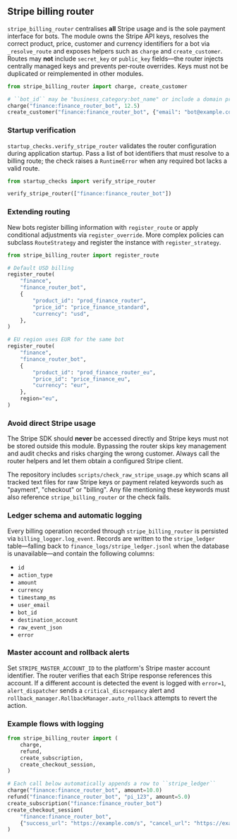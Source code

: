 ## Stripe billing router

`stripe_billing_router` centralises **all** Stripe usage and is the sole payment
interface for bots.  The module owns the Stripe API keys, resolves the correct
product, price, customer and currency identifiers for a bot via `_resolve_route`
and exposes helpers such as `charge` and `create_customer`.  Routes may **not**
include `secret_key` or `public_key` fields—the router injects centrally
managed keys and prevents per‑route overrides.  Keys must not be duplicated or
reimplemented in other modules.

```python
from stripe_billing_router import charge, create_customer

# ``bot_id`` may be "business_category:bot_name" or include a domain prefix.
charge("finance:finance_router_bot", 12.5)
create_customer("finance:finance_router_bot", {"email": "bot@example.com"})
```

### Startup verification

`startup_checks.verify_stripe_router` validates the router configuration during
application startup.  Pass a list of bot identifiers that must resolve to a
billing route; the check raises a `RuntimeError` when any required bot lacks a
valid route.

```python
from startup_checks import verify_stripe_router

verify_stripe_router(["finance:finance_router_bot"])
```

### Extending routing

New bots register billing information with `register_route` or apply conditional
adjustments via `register_override`.  More complex policies can subclass
`RouteStrategy` and register the instance with `register_strategy`.

```python
from stripe_billing_router import register_route

# Default USD billing
register_route(
    "finance",
    "finance_router_bot",
    {
        "product_id": "prod_finance_router",
        "price_id": "price_finance_standard",
        "currency": "usd",
    },
)

# EU region uses EUR for the same bot
register_route(
    "finance",
    "finance_router_bot",
    {
        "product_id": "prod_finance_router_eu",
        "price_id": "price_finance_eu",
        "currency": "eur",
    },
    region="eu",
)
```

### Avoid direct Stripe usage

The Stripe SDK should **never** be accessed directly and Stripe keys must not be
stored outside this module.  Bypassing the router skips key management and audit
checks and risks charging the wrong customer.  Always call the router helpers
and let them obtain a configured Stripe client.

The repository includes `scripts/check_raw_stripe_usage.py` which scans all
tracked text files for raw Stripe keys or payment related keywords such as
"payment", "checkout" or "billing".  Any file mentioning these keywords must
also reference ``stripe_billing_router`` or the check fails.

### Ledger schema and automatic logging

Every billing operation recorded through ``stripe_billing_router`` is persisted
via ``billing_logger.log_event``.  Records are written to the ``stripe_ledger``
table—falling back to ``finance_logs/stripe_ledger.jsonl`` when the database is
unavailable—and contain the following columns:

- ``id``
- ``action_type``
- ``amount``
- ``currency``
- ``timestamp_ms``
- ``user_email``
- ``bot_id``
- ``destination_account``
- ``raw_event_json``
- ``error``

### Master account and rollback alerts

Set ``STRIPE_MASTER_ACCOUNT_ID`` to the platform's Stripe master account
identifier.  The router verifies that each Stripe response references this
account.  If a different account is detected the event is logged with
``error=1``, ``alert_dispatcher`` sends a ``critical_discrepancy`` alert and
``rollback_manager.RollbackManager.auto_rollback`` attempts to revert the
action.

### Example flows with logging

```python
from stripe_billing_router import (
    charge,
    refund,
    create_subscription,
    create_checkout_session,
)

# Each call below automatically appends a row to ``stripe_ledger``
charge("finance:finance_router_bot", amount=10.0)
refund("finance:finance_router_bot", "pi_123", amount=5.0)
create_subscription("finance:finance_router_bot")
create_checkout_session(
    "finance:finance_router_bot",
    {"success_url": "https://example.com/s", "cancel_url": "https://example.com/c", "mode": "payment"},
)
```


